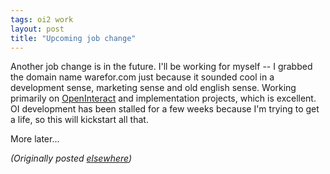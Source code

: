 ```yaml
---
tags: oi2 work
layout: post
title: "Upcoming job change"
---
```




<p>Another job change is in the future. I'll be working for
myself -- I grabbed the domain name warefor.com just because
it sounded cool in a development sense, marketing sense and
old english sense. Working primarily on
<a href="http://www.advogato.org/proj/OpenInteract/">OpenInteract</a> and implementation projects, which
is excellent. OI development has been stalled for a few
weeks because I'm trying to get a life, so this will
kickstart all that.

<p>More later...

<p><em>(Originally posted <a href="http://www.advogato.org/person/cwinters/diary.html?start=51">elsewhere</a>)</em></p>


